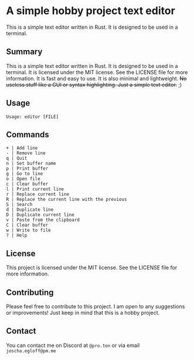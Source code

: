 # A simple hobby project text editor 
This is a simple text editor written in Rust. It is designed to be used in a terminal.

## Summary
This is a simple text editor written in Rust. It is designed to be used in a terminal. It is licensed under the MIT license. See the LICENSE file for more information.
It is fast and easy to use. It is also minimal and lightweight. ~~No useless stuff like a GUI or syntax highlighting. Just a simple text editor.~~ ;)

## Usage
```text
Usage: editor [FILE]
```

## Commands
```text
+ | Add line
- | Remove line
q | Quit
n | Set buffer name
p | Print buffer
g | Go to line
o | Open file
c | Clear buffer
l | Print current line
r | Replace current line
R | Replace the current line with the previous
S | Search
d | Duplicate line
D | Duplicate current line
v | Paste from the clipboard
C | Clear buffer
w | Write to file
? | Help
```
## License
This project is licensed under the MIT license. See the LICENSE file for more information.

## Contributing
Please feel free to contribute to this project. I am open to any suggestions or improvements! Just keep in mind that this is a hobby project.

## Contact
You can contact me on Discord at `@pro.ton` or via email `joscha.egloff@pm.me`
